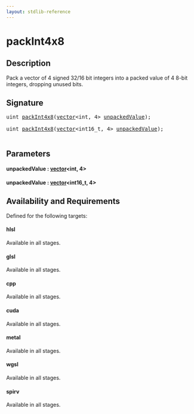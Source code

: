 ```yaml
---
layout: stdlib-reference
---
```


# packInt4x8

## Description

Pack a vector of 4 signed 32/16 bit integers into a packed value of 4 8-bit integers, dropping unused bits.




## Signature 

<pre>
<span class="code_keyword">uint</span> <a href="packint4x8-4">packInt4x8</a>(<a href="../types/vector/index" class="code_type">vector</a>&lt;<span class="code_keyword">int</span>, 4&gt; <a href="packint4x8-4#decl-unpackedValue" class="code_param">unpackedValue</a>);

<span class="code_keyword">uint</span> <a href="packint4x8-4">packInt4x8</a>(<a href="../types/vector/index" class="code_type">vector</a>&lt;int16_t, 4&gt; <a href="packint4x8-4#decl-unpackedValue" class="code_param">unpackedValue</a>);

</pre>

## Parameters

####  <a id="decl-unpackedValue"></a>unpackedValue  : [vector](../types/vector/index)\<int, 4\>
####  <a id="decl-unpackedValue"></a>unpackedValue  : [vector](../types/vector/index)\<int16\_t, 4\>

## Availability and Requirements

Defined for the following targets:

#### hlsl
Available in all stages.

#### glsl
Available in all stages.

#### cpp
Available in all stages.

#### cuda
Available in all stages.

#### metal
Available in all stages.

#### wgsl
Available in all stages.

#### spirv
Available in all stages.



